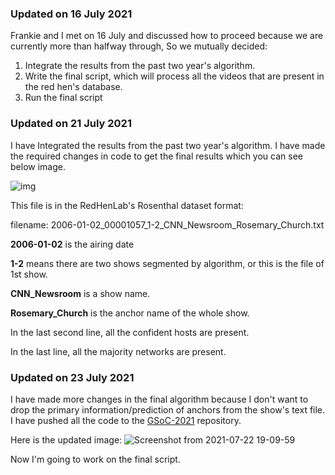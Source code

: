 ### Updated on 16 July 2021

Frankie and I met on 16 July and discussed how to proceed because we are currently more than halfway through, So we mutually decided:


1. Integrate the results from the past two year's algorithm.
2. Write the final script, which will process all the videos that are present in the red hen's database.
3. Run the final script

### Updated on 21 July 2021

I have Integrated the results from the past two year's algorithm.
I have made the required changes in code to get the final results which you can see below image.

![img](https://user-images.githubusercontent.com/46043645/126490333-ebb453eb-cab0-48e0-b405-8e78b17cef78.png)


This file is in the RedHenLab's Rosenthal dataset format:

filename: 2006-01-02_00001057_1-2_CNN_Newsroom_Rosemary_Church.txt

**2006-01-02** is the airing date

**1-2** means there are two shows segmented by algorithm, or this is the file of 1st show.

**CNN_Newsroom** is a show name.

**Rosemary_Church** is the anchor name of the whole show.

In the last second line, all the confident hosts are present.

In the last line, all the majority networks are present.

### Updated on 23 July 2021

I have made more changes in the final algorithm because I don't want to drop the primary information/prediction of anchors from the show's text file. I have pushed all the code to the [GSoC-2021](https://github.com/EdOates84/GSoC-2021) repository.

Here is the updated image:
![Screenshot from 2021-07-22 19-09-59](https://user-images.githubusercontent.com/46043645/126740409-c20dbf3f-71cd-4b36-a52d-5a5169fe54d3.png)

Now I'm going to work on the final script.
